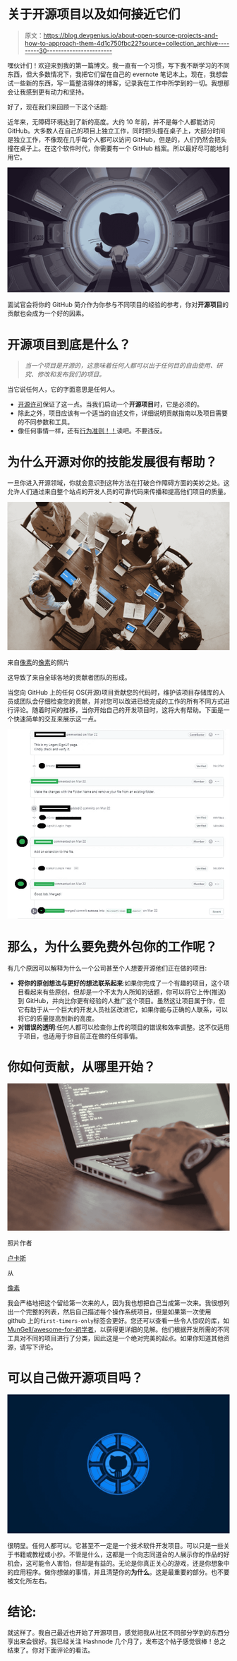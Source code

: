# 关于开源项目以及如何接近它们

> 原文：<https://blog.devgenius.io/about-open-source-projects-and-how-to-approach-them-4d1c750fbc22?source=collection_archive---------30----------------------->

嘿伙计们！欢迎来到我的第一篇博文。我一直有一个习惯，写下我不断学习的不同东西，但大多数情况下，我把它们留在自己的 evernote 笔记本上。现在，我想尝试一些新的东西，写一篇整洁得体的博客，记录我在工作中所学到的一切。我想那会让我感到更有动力和坚持。

好了，现在我们来回顾一下这个话题:

近年来，无障碍环境达到了新的高度。大约 10 年前，并不是每个人都能访问 GitHub。大多数人在自己的项目上独立工作，同时把头撞在桌子上，大部分时间是独立工作，不像现在几乎每个人都可以访问 GitHub，但是的，人们仍然会把头撞在桌子上。在这个软件时代，你需要有一个 GitHub 档案。所以最好尽可能地利用它。

![](img/e9070fe69506e8023322a8b36829973e.png)

面试官会将你的 GitHub 简介作为你参与不同项目的经验的参考，你对**开源项目**的贡献也会成为一个好的因素。

# 开源项目到底是什么？

> *当一个项目是开源的，这意味着任何人都可以出于任何目的自由使用、研究、修改和发布我们的项目。*

当它说任何人，它的字面意思是任何人。

*   [开源许可](https://docs.github.com/en/github/creating-cloning-and-archiving-repositories/licensing-a-repository#where-does-the-license-live-on-my-repository)保证了这一点。当我们启动一个**开源项目**时，它是必须的。
*   除此之外，项目应该有一个适当的自述文件，详细说明贡献指南以及项目需要的不同参数和工具。
*   像任何事情一样，还有[行为准则！！](https://opensource.guide/code-of-conduct/)读吧。不要违反。

# 为什么开源对你的技能发展很有帮助？

一旦你进入开源领域，你就会意识到这种方法在打破合作障碍方面的美妙之处。这允许人们通过来自整个站点的开发人员的可靠代码来传播和提高他们项目的质量。

![](img/496d2052182921f6f13cea5da26b61b1.png)

来自[像素](https://www.pexels.com/)的[像素](https://www.pexels.com/@fauxels)的照片

这导致了来自全球各地的贡献者团队的形成。

当您向 GitHub 上的任何 OS(开源)项目贡献您的代码时，维护该项目存储库的人员或团队会仔细检查您的贡献，并对您可以改进已经完成的工作的所有不同方式进行评论。随着时间的推移，当你开始自己的开发项目时，这将大有帮助。下面是一个快速简单的交互来展示这一点。

![](img/b077b8b0367b1483645b22c2f09b5b5a.png)

# 那么，为什么要免费外包你的工作呢？

有几个原因可以解释为什么一个公司甚至个人想要开源他们正在做的项目:

*   **将你的原创想法与更好的想法联系起来**:如果你完成了一个有趣的项目，这个项目看起来有些原创，但却是一个不太为人所知的话题，你可以将它上传(推送)到 GitHub，并向比你更有经验的人推广这个项目。虽然这让项目属于你，但它有助于从一个巨大的开发人员社区改进它，如果你能与正确的人联系，可以将它的质量提高到新的高度。
*   **对错误的透明**:任何人都可以检查你上传的项目的错误和效率调整。这不仅适用于项目，也适用于你目前正在做的任何事情。

# 你如何贡献，从哪里开始？

![](img/d17308dfdea1a1882250ebdba162f8d0.png)

照片作者

[卢卡斯](https://www.pexels.com/@goumbik)

从

[像素](https://www.pexels.com/)

我会严格地把这个留给第一次来的人，因为我也想把自己当成第一次来。我很想列出一个完整的列表，然后自己描述每个操作系统项目，但是如果第一次使用 github 上的`first-timers-only`标签会更好。您还可以查看一些令人惊叹的库，如[MunGell/awesome-for-初学者](https://github.com/MunGell/awesome-for-beginners)，以获得更详细的见解。他们根据开发所需的不同工具对不同的项目进行了分类，因此这是一个绝对完美的起点。如果你知道其他资源，请写下评论。

# 可以自己做开源项目吗？

![](img/f17980363c5ed7ff14277c99c91cc628.png)

很明显。任何人都可以。它甚至不一定是一个技术软件开发项目。可以只是一些关于书籍或教程或小抄。不管是什么，这都是一个向志同道合的人展示你的作品的好机会，这可能令人害怕，但却是有益的。无论是你真正关心的游戏，还是你想象中的应用程序。做你想做的事情，并且清楚你的**为什么**。这是最重要的部分。也不要被文化所左右。

# 结论:

就这样了。我自己最近也开始了开源项目，感觉把我从社区不同部分学到的东西分享出来会很好。我已经关注 Hashnode 几个月了，发布这个帖子感觉很棒！总之结束了。你对下面评论的看法。